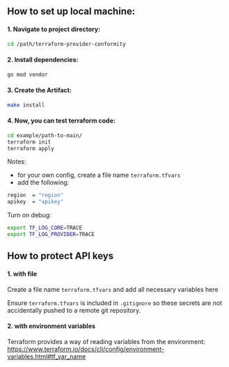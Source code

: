 ## How to set up local machine:

#### 1. Navigate to project directory:
```sh
cd /path/terraform-provider-conformity
```
#### 2. Install dependencies:
```sh
go mod vendor
```
#### 3. Create the Artifact:
```sh
make install
```
#### 4. Now, you can test terraform code:
```sh
cd example/path-to-main/
terraform init
terraform apply
```
Notes:<br> 
* for your own config, create a file name `terraform.tfvars`
* add the following:
```sh
region  = "region"
apikey  = "apikey"
```


 Turn on debug:
```sh
export TF_LOG_CORE=TRACE
export TF_LOG_PROVIDER=TRACE
```

## How to protect API keys

#### 1. with file

Create a file name `terraform.tfvars` and add all necessary variables here

Ensure `terraform.tfvars` is included in `.gitignore` so these secrets are not accidentally pushed to a remote git repository.

#### 2. with environment variables

Terraform provides a way of reading variables from the environment: https://www.terraform.io/docs/cli/config/environment-variables.html#tf_var_name

